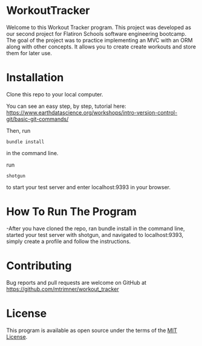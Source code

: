 # WorkoutTracker

Welcome to this Workout Tracker program. This project was developed as our second project for Flatiron Schools software engineering bootcamp. The goal of the project was to practice implementing an MVC with an ORM along with other concepts. It allows you to create create workouts and store them for later use. 


# Installation

Clone this repo to your local computer.

You can see an easy step, by step, tutorial here: https://www.earthdatascience.org/workshops/intro-version-control-git/basic-git-commands/

Then, run 
```
bundle install
```
 in the command line. 

run 
```
shotgun
```
to start your test server and enter localhost:9393 in your browser.

# How To Run The Program

-After you have cloned the repo, ran bundle install in the command line, started your test server with shotgun, and navigated to localhost:9393, simply create a profile and follow the instructions.

# Contributing

Bug reports and pull requests are welcome on GitHub at https://github.com/mtrimner/workout_tracker

# License

This program is available as open source under the terms of the [MIT License](https://opensource.org/licenses/MIT).
